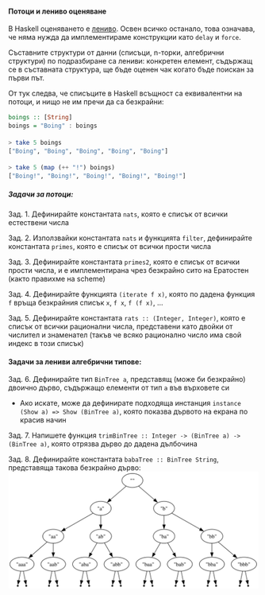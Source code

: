 #### Потоци и лениво оценяване
В Haskell оценяването е [лениво](https://wiki.haskell.org/Lazy_evaluation).
Освен всичко останало, това означава, че няма нужда да имплементираме
конструкции като `delay` и `force`.

Съставните структури от данни (списъци, n-торки, алгебрични структури)
по подразбиране са лениви: конкретен елемент, съдържащ се в съставната
структура, ще бъде оценен чак когато бъде поискан за първи път.

От тук следва, че списъците в Haskell всъщност са еквивалентни на потоци,
и нищо не им пречи да са безкрайни:

```haskell
boings :: [String]
boings = "Boing" : boings

> take 5 boings
["Boing", "Boing", "Boing", "Boing", "Boing"]

> take 5 (map (++ "!") boings)
["Boing!", "Boing!", "Boing!", "Boing!", "Boing!"]
```

##### Задачи за потоци:

Зад. 1\. Дефинирайте константата `nats`, която е списък от всички естествени числа

Зад. 2\. Използвайки константата `nats` и функцията `filter`, дефинирайте константата `primes`, която е списък от всички прости числа

Зад. 3\. Дефинирайте константата `primes2`, която е списък от всички прости числа, и е имплементирана чрез безкрайно сито на Ератостен (както правихме на scheme)

Зад. 4\. Дефинирайте функцията `(iterate f x)`, която по дадена функция `f` връща безкрайния списък `x`, `f x`, `f (f x)`, ...

Зад. 5\. Дефинирайте константата `rats :: (Integer, Integer)`, която е списък от всички рационални числа, представени като двойки от числител и знаменател (такъв че всяко рационално число има свой индекс в този списък)


#### Задачи за лениви алгебрични типове:

Зад. 6\. Дефинирайте тип `BinTree a`, представящ (може би безкрайно) двоично дърво, съдържащо елементи от тип `a` във върховете си
* Ако искате, може да дефинирате подходяща инстанция `instance (Show a) => Show (BinTree a)`, която показва дървото на екрана по красив начин

Зад. 7\. Напишете функция `trimBinTree :: Integer -> (BinTree a) -> (BinTree a)`, която отрязва дърво
до дадена дълбочина

Зад. 8\. Дефинирайте константата `babaTree :: BinTree String`, представяща такова безкрайно дърво:
![безкрайно двоично дърво](img/tree.svg)
